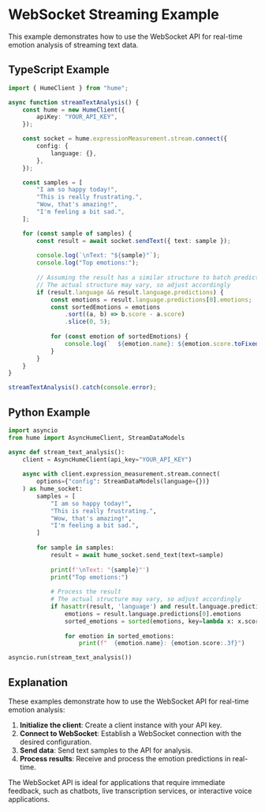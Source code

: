 # WebSocket Streaming Example

This example demonstrates how to use the WebSocket API for real-time emotion analysis of streaming text data.

## TypeScript Example

```typescript
import { HumeClient } from "hume";

async function streamTextAnalysis() {
    const hume = new HumeClient({
        apiKey: "YOUR_API_KEY",
    });

    const socket = hume.expressionMeasurement.stream.connect({
        config: {
            language: {},
        },
    });

    const samples = [
        "I am so happy today!",
        "This is really frustrating.",
        "Wow, that's amazing!",
        "I'm feeling a bit sad.",
    ];

    for (const sample of samples) {
        const result = await socket.sendText({ text: sample });
        
        console.log(`\nText: "${sample}"`);
        console.log("Top emotions:");
        
        // Assuming the result has a similar structure to batch predictions
        // The actual structure may vary, so adjust accordingly
        if (result.language && result.language.predictions) {
            const emotions = result.language.predictions[0].emotions;
            const sortedEmotions = emotions
                .sort((a, b) => b.score - a.score)
                .slice(0, 5);
            
            for (const emotion of sortedEmotions) {
                console.log(`  ${emotion.name}: ${emotion.score.toFixed(3)}`);
            }
        }
    }
}

streamTextAnalysis().catch(console.error);
```

## Python Example

```python
import asyncio
from hume import AsyncHumeClient, StreamDataModels

async def stream_text_analysis():
    client = AsyncHumeClient(api_key="YOUR_API_KEY")
    
    async with client.expression_measurement.stream.connect(
        options={"config": StreamDataModels(language={})}
    ) as hume_socket:
        samples = [
            "I am so happy today!",
            "This is really frustrating.",
            "Wow, that's amazing!",
            "I'm feeling a bit sad.",
        ]
        
        for sample in samples:
            result = await hume_socket.send_text(text=sample)
            
            print(f'\nText: "{sample}"')
            print("Top emotions:")
            
            # Process the result
            # The actual structure may vary, so adjust accordingly
            if hasattr(result, 'language') and result.language.predictions:
                emotions = result.language.predictions[0].emotions
                sorted_emotions = sorted(emotions, key=lambda x: x.score, reverse=True)[:5]
                
                for emotion in sorted_emotions:
                    print(f"  {emotion.name}: {emotion.score:.3f}")

asyncio.run(stream_text_analysis())
```

## Explanation

These examples demonstrate how to use the WebSocket API for real-time emotion analysis:

1. **Initialize the client**: Create a client instance with your API key.
2. **Connect to WebSocket**: Establish a WebSocket connection with the desired configuration.
3. **Send data**: Send text samples to the API for analysis.
4. **Process results**: Receive and process the emotion predictions in real-time.

The WebSocket API is ideal for applications that require immediate feedback, such as chatbots, live transcription services, or interactive voice applications.
